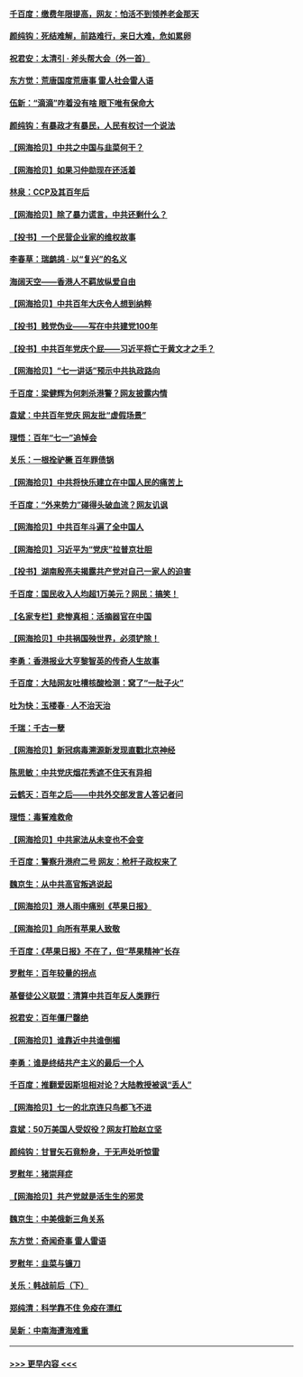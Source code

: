 #### [千百度：缴费年限提高，网友：怕活不到领养老金那天](../pages/nsc993/n13078088.md?t=07091602) 
#### [颜纯钩：死结难解，前路难行，来日大难，危如累卵](../pages/nsc993/n13077179.md?t=07091602) 
#### [祝君安：太清引 · 斧头帮大会（外一首）](../pages/nsc993/n13077162.md?t=07091602) 
#### [东方觉：荒唐国度荒唐事 雷人社会雷人语](../pages/nsc993/n13075917.md?t=07091602) 
#### [伍新：“滴滴”咋着没有啥 眼下唯有保命大](../pages/nsc993/n13075894.md?t=07091602) 
#### [颜纯钩：有暴政才有暴民，人民有权讨一个说法](../pages/nsc993/n13075734.md?t=07091602) 
#### [【网海拾贝】中共之中国与韭菜何干？](../pages/nsc993/n13075428.md?t=07091602) 
#### [【网海拾贝】如果习仲勋现在还活着](../pages/nsc993/n13073410.md?t=07091602) 
#### [林泉：CCP及其百年后](../pages/nsc993/n13073226.md?t=07091602) 
#### [【网海拾贝】除了暴力谎言，中共还剩什么？](../pages/nsc993/n13071082.md?t=07091602) 
#### [【投书】一个民营企业家的维权故事](../pages/nsc993/n13070932.md?t=07091602) 
#### [李春草：瑞鹧鸪 · 以“复兴”的名义](../pages/nsc993/n13069984.md?t=07091602) 
#### [海阔天空——香港人不羁放纵爱自由](../pages/nsc993/n13069407.md?t=07091602) 
#### [【网海拾贝】中共百年大庆令人想到纳粹](../pages/nsc993/n13068483.md?t=07091602) 
#### [【投书】贱党伪业——写在中共建党100年](../pages/nsc993/n13067843.md?t=07091602) 
#### [【投书】中共百年党庆个屁——习近平将亡于黄文才之手？](../pages/nsc993/n13067425.md?t=07091602) 
#### [【网海拾贝】“七一讲话”预示中共执政路向](../pages/nsc993/n13066434.md?t=07091602) 
#### [千百度：梁健辉为何刺杀港警？网友披露内情](../pages/nsc993/n13066979.md?t=07091602) 
#### [袁斌：中共百年党庆 网友批“虚假场景”](../pages/nsc993/n13066385.md?t=07091602) 
#### [理悟：百年“七一”追悼会](../pages/nsc993/n13066106.md?t=07091602) 
#### [关乐：一根拴驴橛 百年罪债锅](../pages/nsc993/n13066089.md?t=07091602) 
#### [【网海拾贝】中共将快乐建立在中国人民的痛苦上](../pages/nsc993/n13064939.md?t=07091602) 
#### [千百度：“外来势力”碰得头破血流？网友讥讽](../pages/nsc993/n13064878.md?t=07091602) 
#### [【网海拾贝】中共百年斗遍了全中国人](../pages/nsc993/n13060020.md?t=07091602) 
#### [【网海拾贝】习近平为“党庆”拉普京壮胆](../pages/nsc993/n13057781.md?t=07091602) 
#### [【投书】湖南殷亮夫揭露共产党对自己一家人的迫害](../pages/nsc993/n13057744.md?t=07091602) 
#### [千百度：国民收入人均超1万美元？网民：搞笑！](../pages/nsc993/n13057692.md?t=07091602) 
#### [【名家专栏】悲惨真相：活摘器官在中国](../pages/nsc993/n13056611.md?t=07091602) 
#### [【网海拾贝】中共祸国殃世界，必须铲除！](../pages/nsc993/n13056011.md?t=07091602) 
#### [李勇：香港报业大亨黎智英的传奇人生故事](../pages/nsc993/n13055258.md?t=07091602) 
#### [千百度：大陆网友吐槽核酸检测：窝了“一肚子火”](../pages/nsc993/n13055194.md?t=07091602) 
#### [吐为快：玉楼春 · 人不治天治](../pages/nsc993/n13054028.md?t=07091602) 
#### [千瑞：千古一孽](../pages/nsc993/n13054016.md?t=07091602) 
#### [【网海拾贝】新冠病毒溯源新发现直戳北京神经](../pages/nsc993/n13052425.md?t=07091602) 
#### [陈思敏：中共党庆烟花秀遮不住天有异相](../pages/nsc993/n13052020.md?t=07091602) 
#### [云鹤天：百年之后——中共外交部发言人答记者问](../pages/nsc993/n13051604.md?t=07091602) 
#### [理悟：毒誓难救命](../pages/nsc993/n13051601.md?t=07091602) 
#### [【网海拾贝】中共家法从未变也不会变](../pages/nsc993/n13050366.md?t=07091602) 
#### [千百度：警察升港府二号 网友：枪杆子政权来了](../pages/nsc993/n13050261.md?t=07091602) 
#### [魏京生：从中共高官叛逃说起](../pages/nsc993/n13048997.md?t=07091602) 
#### [【网海拾贝】港人雨中痛别《苹果日报》](../pages/nsc993/n13048941.md?t=07091602) 
#### [【网海拾贝】向所有苹果人致敬](../pages/nsc993/n13046795.md?t=07091602) 
#### [千百度：《苹果日报》不在了，但“苹果精神”长存](../pages/nsc993/n13046703.md?t=07091602) 
#### [罗慰年：百年较量的拐点](../pages/nsc993/n13046542.md?t=07091602) 
#### [基督徒公义联盟：清算中共百年反人类罪行](../pages/nsc993/n13046499.md?t=07091602) 
#### [祝君安：百年僵尸罄绝](../pages/nsc993/n13045595.md?t=07091602) 
#### [【网海拾贝】谁靠近中共谁倒楣](../pages/nsc993/n13044667.md?t=07091602) 
#### [李勇：谁是终结共产主义的最后一个人](../pages/nsc993/n13044397.md?t=07091602) 
#### [千百度：推翻爱因斯坦相对论？大陆教授被讽“丢人”](../pages/nsc993/n13043908.md?t=07091602) 
#### [【网海拾贝】七一的北京连只鸟都飞不进](../pages/nsc993/n13041377.md?t=07091602) 
#### [袁斌：50万美国人受奴役？网友打脸赵立坚](../pages/nsc993/n13041330.md?t=07091602) 
#### [颜纯钩：甘冒矢石竟粉身，于无声处听惊雷](../pages/nsc993/n13041140.md?t=07091602) 
#### [罗慰年：猪崇拜症](../pages/nsc993/n13041071.md?t=07091602) 
#### [【网海拾贝】共产党就是活生生的邪灵](../pages/nsc993/n13036627.md?t=07091602) 
#### [魏京生：中美俄新三角关系](../pages/nsc993/n13035986.md?t=07091602) 
#### [东方觉：奇闻奇事 雷人雷语](../pages/nsc993/n13035878.md?t=07091602) 
#### [罗慰年：韭菜与镰刀](../pages/nsc993/n13034374.md?t=07091602) 
#### [关乐：韩战前后（下）](../pages/nsc993/n13034113.md?t=07091602) 
#### [郑纯清：科学靠不住 免疫在漂红](../pages/nsc993/n13034093.md?t=07091602) 
#### [吴新：中南海遭海难重](../pages/nsc993/n13034084.md?t=07091602) 

----
#### [ >>> 更早内容 <<< ](../indexes/nsc993-earlier.md)
